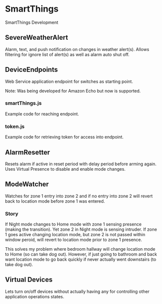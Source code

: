 # SmartThings
SmartThings Development

## SevereWeatherAlert

Alarm, text, and push notification on changes in weather alert(s). Allows filtering for ignore list of alert(s) as well as alarm auto shut off.

## DeviceEndpoints

Web Service application endpoint for switches as starting point.

Note: Was being developed for Amazon Echo but now is supported.

### smartThings.js

Example code for reaching endpoint.

### token.js

Example code for retrieving token for access into endpoint.

## AlarmResetter

Resets alarm if active in reset period with delay period before arming again.  Uses Virtual Presence to disable and enable mode changes.

## ModeWatcher

Watches for zone 1 entry into zone 2 and if no entry into zone 2 will revert back to location mode before zone 1 was entered.  

### Story

If Night mode changes to Home mode with zone 1 sensing presence (making the transition). Yet zone 2 in Night mode is sensing intruder.  If zone 1 goes active changing location mode, but zone 2 is not passed within window peroid, will revert to location mode prior to zone 1 presence.  

This solves my problem where bedroom hallway will change location mode to Home (so can take dog out).  However, if just going to bathroom and back want location mode to go back quickly if never actually went downstairs (to take dog out).

## Virtual Devices

Lets turn on/off devices without actually having any for controlling other application operations states.
